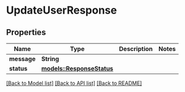 # UpdateUserResponse

## Properties

Name | Type | Description | Notes
------------ | ------------- | ------------- | -------------
**message** | **String** |  | 
**status** | [**models::ResponseStatus**](ResponseStatus.md) |  | 

[[Back to Model list]](../README.md#documentation-for-models) [[Back to API list]](../README.md#documentation-for-api-endpoints) [[Back to README]](../README.md)


